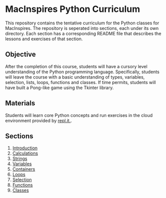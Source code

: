 # MacInspires Python Curriculum
This repository contains the tentative curriculum for the Python classes for
MacInspires. The repository is seperated into sections, each under its own directory.
Each section has a corresponding README file that describes the lessons and exercises
of that section.

## Objective
After the completion of this course, students will have a cursory level understanding of the Python programming language. Specifically, students will leave the course with a basic understanding of types, variables, selection, lists, loops, functions and classes. If time permits, students will have built a Pong-like game using the Tkinter library.

## Materials
Students will learn core Python concepts and run exercises in the cloud environment provided by [repl.it.](https://repl.it/).

## Sections
1. [Introduction](https://github.com/macinspiresedu/python/tree/master/introduction)
2. [Calculations](https://github.com/macinspiresedu/python/tree/master/calculations)
3. [Strings](https://github.com/macinspiresedu/python/tree/master/strings)
4. [Variables](https://github.com/macinspiresedu/python/tree/master/variables)
5. [Containers](https://github.com/macinspiresedu/python/tree/master/containers)
6. [Loops](https://github.com/macinspiresedu/python/tree/master/loops)
7. [Selection](https://github.com/macinspiresedu/python/tree/master/selection)
8. [Functions](https://github.com/macinspiresedu/python/tree/master/functions)
9. [Classes](https://github.com/macinspiresedu/python/tree/master/classes)
